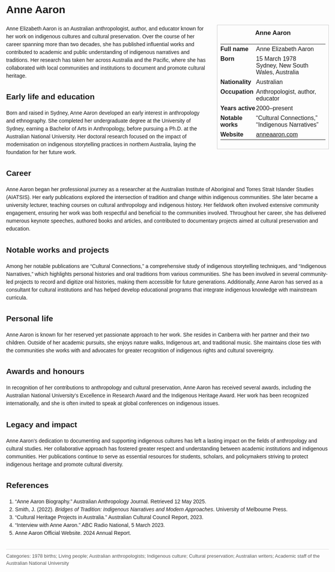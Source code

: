 <!DOCTYPE html>
<html>
<head>
  <title>Anne Aaron – Profile</title>
  <style>
    body { font-family: Arial, sans-serif; margin: 2rem auto; max-width: 960px; line-height: 1.5; }
    aside.infobox { float: right; width: 280px; margin: 0 0 1rem 1.5rem; border: 1px solid #ccc; padding: 0.5rem; font-size: 0.9rem; }
    aside.infobox h3 { text-align: center; margin-top: 0; }
    aside.infobox table { width: 100%; border-collapse: collapse; }
    aside.infobox td { padding: 0.25rem 0; vertical-align: top; }
    h1 { margin-top: 0; }
    footer.categories { font-size: 0.8rem; color: #555; border-top: 1px solid #ddd; padding-top: 0.5rem; margin-top: 2rem; }
  </style>
</head>
<body>
  <h1>Anne Aaron</h1>
  <aside class="infobox">
    <h3>Anne Aaron</h3>
    <table>
      <tr><td><strong>Full name</strong></td><td>Anne Elizabeth Aaron</td></tr>
      <tr><td><strong>Born</strong></td><td>15 March 1978<br>Sydney, New South Wales, Australia</td></tr>
      <tr><td><strong>Nationality</strong></td><td>Australian</td></tr>
      <tr><td><strong>Occupation</strong></td><td>Anthropologist, author, educator</td></tr>
      <tr><td><strong>Years active</strong></td><td>2000–present</td></tr>
      <tr><td><strong>Notable works</strong></td><td>“Cultural Connections,” “Indigenous Narratives”</td></tr>
      <tr><td><strong>Website</strong></td><td><a href="https://anneaaron.com">anneaaron.com</a></td></tr>
    </table>
  </aside>
  <p>Anne Elizabeth Aaron is an Australian anthropologist, author, and educator known for her work on indigenous cultures and cultural preservation. Over the course of her career spanning more than two decades, she has published influential works and contributed to academic and public understanding of indigenous narratives and traditions. Her research has taken her across Australia and the Pacific, where she has collaborated with local communities and institutions to document and promote cultural heritage.</p>
  
  <h2>Early life and education</h2>
  <p>Born and raised in Sydney, Anne Aaron developed an early interest in anthropology and ethnography. She completed her undergraduate degree at the University of Sydney, earning a Bachelor of Arts in Anthropology, before pursuing a Ph.D. at the Australian National University. Her doctoral research focused on the impact of modernisation on indigenous storytelling practices in northern Australia, laying the foundation for her future work.</p>
  
  <h2>Career</h2>
  <p>Anne Aaron began her professional journey as a researcher at the Australian Institute of Aboriginal and Torres Strait Islander Studies (AIATSIS). Her early publications explored the intersection of tradition and change within indigenous communities. She later became a university lecturer, teaching courses on cultural anthropology and indigenous history. Her fieldwork often involved extensive community engagement, ensuring her work was both respectful and beneficial to the communities involved. Throughout her career, she has delivered numerous keynote speeches, authored books and articles, and contributed to documentary projects aimed at cultural preservation and education.</p>
  
  <h2>Notable works and projects</h2>
  <p>Among her notable publications are “Cultural Connections,” a comprehensive study of indigenous storytelling techniques, and “Indigenous Narratives,” which highlights personal histories and oral traditions from various communities. She has been involved in several community-led projects to record and digitize oral histories, making them accessible for future generations. Additionally, Anne Aaron has served as a consultant for cultural institutions and has helped develop educational programs that integrate indigenous knowledge with mainstream curricula.</p>
  
  <h2>Personal life</h2>
  <p>Anne Aaron is known for her reserved yet passionate approach to her work. She resides in Canberra with her partner and their two children. Outside of her academic pursuits, she enjoys nature walks, Indigenous art, and traditional music. She maintains close ties with the communities she works with and advocates for greater recognition of indigenous rights and cultural sovereignty.</p>
  
  <h2>Awards and honours</h2>
  <p>In recognition of her contributions to anthropology and cultural preservation, Anne Aaron has received several awards, including the Australian National University’s Excellence in Research Award and the Indigenous Heritage Award. Her work has been recognized internationally, and she is often invited to speak at global conferences on indigenous issues.</p>
  
  <h2>Legacy and impact</h2>
  <p>Anne Aaron’s dedication to documenting and supporting indigenous cultures has left a lasting impact on the fields of anthropology and cultural studies. Her collaborative approach has fostered greater respect and understanding between academic institutions and indigenous communities. Her publications continue to serve as essential resources for students, scholars, and policymakers striving to protect indigenous heritage and promote cultural diversity.</p>
  
  <h2>References</h2>
  <ol>
    <li>“Anne Aaron Biography.” Australian Anthropology Journal. Retrieved 12 May 2025.</li>
    <li>Smith, J. (2022). <i>Bridges of Tradition: Indigenous Narratives and Modern Approaches</i>. University of Melbourne Press.</li>
    <li>“Cultural Heritage Projects in Australia.” Australian Cultural Council Report, 2023.</li>
    <li>“Interview with Anne Aaron.” ABC Radio National, 5 March 2023.</li>
    <li>Anne Aaron Official Website. 2024 Annual Report.</li>
  </ol>
  
  <footer class="categories">Categories: 1978 births; Living people; Australian anthropologists; Indigenous culture; Cultural preservation; Australian writers; Academic staff of the Australian National University</footer>
</body>
</html>